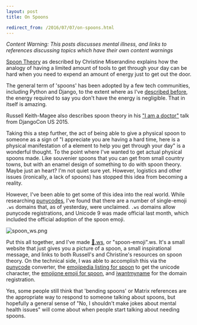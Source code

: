 ```yaml
---
layout: post
title: On Spoons

redirect_from: /2016/07/07/on-spoons.html
---
```



_Content Warning: This posts discusses mental illness, and links to references discussing topics which have their own content warnings_


[Spoon Theory](http://www.butyoudontlooksick.com/articles/written-by-christine/the-spoon-theory/) as described by Christine Miserandino explains how the analogy of having a limited amount of tools to get through your day can be hard when you need to expend an amount of energy just to get out the door.

The general term of 'spoons' has been adopted by a few tech communities, including Python and Django, to the extent where as I've [described before](../2016-06-03-on-my-last-fortnight.html), the energy required to say you don't have the energy is negligible. That in itself is amazing.

Russell Keith-Magee also describes spoon theory in his ["I am a doctor"](https://youtu.be/OC3v5uXR9Qc?t=1039) talk from DjangoCon US 2015.

Taking this a step further, the act of being able to give a physical spoon to someone as a sign of "I appreciate you are having a hard time, here is a physical manifestation of a element to help you get through your day" is a wonderful thought. To the point where I've wanted to get actual physical spoons made. Like souvenier spoons that you can get from small country towns, but with an enamel design of something to do with spoon theory. Maybe just an heart? I'm not quiet sure yet. However, logistics and other issues (ironically, a lack of spoons) has stopped this idea from becoming a reality.

However, I've been able to get some of this idea into the real world. While researching [punycodes](https://en.wikipedia.org/wiki/Punycode), I've found that there are a number of single-emoji `.ws` domains that, as of yesterday, were unclaimed. `.ws` domains allow punycode registrations, and Unicode 9 was made official last month, which included the official adoption of the spoon emoji.

![spoon_ws.png]({{site.media}}/spoon_ws.png)

Put this all together, and I've made [🥄.ws](http://xn--9q9h.ws/), or "spoon-emoji".ws. It's a small website that just gives you a picture of a spoon, a small inspirational message, and links to both Russell's and Christine's resources on spoon theory. On the technical side, I was able to accomplish this via the [punycode](https://www.punycoder.com/) converter, the [emojipedia listing for spoon](http://emojipedia.org/spoon/) to get the unicode character, the [emojione emoji for spoon](https://github.com/Ranks/emojione/blob/master/assets/png_512x512/1f944.png), and [iwantmyname](https://iwantmyname.com/) for the domain registration.

Yes, some people still think that 'bending spoons' or Matrix references are the appropriate way to respond to someone talking about spoons, but hopefully a general sense of "No, I shouldn't make jokes about mental health issues" will come about when people start talking about needing spoons.
